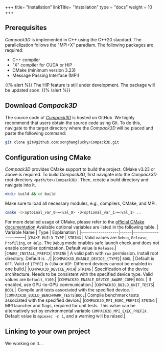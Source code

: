 +++
title= "Installation"
linkTitle= "Installation"
type = "docs"
weight = 10
+++

## Prerequisites

*Compack3D* is implemented in C++ using the C++20 standard. The parallelization follows the "MPI+X" paradiam. The following packages are required:

* C++ compiler
* "X" compiler for CUDA or HIP
* CMake (minimum version 3.23)
* Message Passing Interface (MPI)

{{% alert %}}
The HIP feature is still under development.
The package will be updated soon.
{{% /alert %}}


## Download *Compack3D*

The source code of [*Compack3D*](https://github.com/songhanglucky/Compack3D/tree/master) is hosted on GitHub.
We highly recommend that users obtain the source code using Git.
To do this, navigate to the target directory where the *Compack3D* will be placed and paste the following command:
```bash
git clone git@github.com:songhanglucky/Compack3D.git
```


## Configuration using CMake
*Compack3D* provides CMake support to build the project.
CMake v3.23 or above is required.
To build *Compack3D*, first navigate into the *Compack3D* root directory `<path/to>/Compack3D/`.
Then, create a build directory and navigate into it.
```bash
mkdir build && cd build
```
Make sure to load all necessary modules, e.g., compilers, CMake, and MPI.
```bash
cmake -D<optoinal_var_0>=<val_0> -D<optional_var_1>=<val_1> ..
```
For more detailed usage of CMake, please refer to the [official CMake documentation](https://cmake.org/documentation/)
Available optional variables are listed in the following table.
| Variable Name     | Type |      Explanation      |
|-------------------|------|-----------------------|
|`CMAKE_BUILD_TYPE` | `STRING` | Valid values are `Debug`, `Release`, `Profiling`, or `Help`. The `Debug` mode enables safe launch check and does not enable compiler optimization. Default value is `Release`.|
|`CMAKE_INSTALL_PREFIX`| `STRING` | A valid path with `rwx` permission. Install root directory. Default is `./`|
|`COMPACK3D_ENABLE_DEVICE_{TYPE}`| `BOOL` | Default is `OFF`. Valid of `{TYPE}` is `CUDA` or `HIP`. Different devices cannot be enabled in one build.|
|`COMPACK3D_DEVICE_ARCH`| `STRING` | Specification of the device architecture. Needs to be consistent with the specified device type. Valid values are `Default`, `V100`.|
|`COMPACK3D_ENABLE_DEVICE_AWARE_COMM`| `BOOL` | If enabled, use GPU-to-GPU communication.|
|`COMPACK3D_BUILD_UNIT_TESTS`| `BOOL` | Compile unit tests associated with the specified device. |
|`COMPACK3D_BUILD_BENCHMARK_TESTS`|`BOOL`| Compile benchmark tests associated with the specified device.|
|`COMPACK3D_MPI_EXEC_PREFIX`| `STRING` | MPI launcher and flags, required for unit tests. This value can be alternatively set by environmental variable `COMPACK3D_MPI_EXEC_PREFIX`. Default value is `mpiexec -n 1`, and a warning will be raised.|


## Linking to your own project
We working on it...
